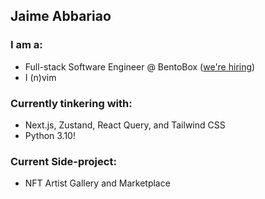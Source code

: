 ## Jaime Abbariao

### I am a:

* Full-stack Software Engineer @ BentoBox ([we're hiring](https://getbento.com/careers/))
* I (n)vim

### Currently tinkering with:

* Next.js, Zustand, React Query, and Tailwind CSS
* Python 3.10!

### Current Side-project:

* NFT Artist Gallery and Marketplace
